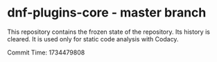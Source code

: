 # dnf-plugins-core - master branch

This repository contains the frozen state of the repository.
Its history is cleared. It is used only for static code
analysis with Codacy.

Commit Time: 1734479808